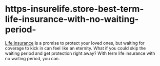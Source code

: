 # https-insurelife.store-best-term-life-insurance-with-no-waiting-period-
[Life insurance](https://insurelife.store/best-term-life-insurance-with-no-waiting-period/) is a promise to protect your loved ones, but waiting for coverage to kick in can feel like an eternity. What if you could skip the waiting period and get protection right away? With term life insurance with no waiting period, you can. 
